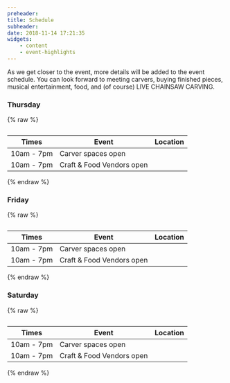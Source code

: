 ```yaml
---
preheader: 
title: Schedule
subheader: 
date: 2018-11-14 17:21:35
widgets:
    - content
    - event-highlights
---
```


As we get closer to the event, more details will be added to the event schedule. You can look forward to meeting carvers, buying finished pieces, musical entertainment, food, and (of course) LIVE CHAINSAW CARVING.


### Thursday
{% raw %}
<table class="uk-table uk-table-divider">
    <caption></caption>
    <thead>
        <tr>
            <th>Times</th>
            <th>Event</th>
            <th>Location</th>
        </tr>
    </thead>
    <tbody>
        <tr>
            <td>10am - 7pm</td>
            <td>Carver spaces open</td>
            <td></td>
        </tr>
        <!--
        <tr>
            <td>10am - 7pm</td>
            <td>Vote for People's Choice Award</td>
            <td>Appalachian Arts Studio Information Booth</td>
        </tr>
        -->
        <tr>
            <td>10am - 7pm</td>
            <td>Craft & Food Vendors open</td>
            <td></td>
        </tr>
    </tbody>
</table>
{% endraw %}




### Friday
{% raw %}
<table class="uk-table uk-table-divider">
    <caption></caption>
    <thead>
        <tr>
            <th>Times</th>
            <th>Event</th>
            <th>Location</th>
        </tr>
    </thead>
    <tbody>
        <tr>
            <td>10am - 7pm</td>
            <td>Carver spaces open</td>
            <td></td>
        </tr>
        <!--
        <tr>
            <td>10am - 7pm</td>
            <td>Vote for People's Choice Award</td>
            <td>Appalachian Arts Studio Information Booth</td>
        </tr>
        -->
        <tr>
            <td>10am - 7pm</td>
            <td>Craft & Food Vendors open</td>
            <td></td>
        </tr>
    </tbody>
</table>
{% endraw %}



### Saturday
{% raw %}
<table class="uk-table uk-table-divider">
    <caption></caption>
    <thead>
        <tr>
            <th>Times</th>
            <th>Event</th>
            <th>Location</th>
        </tr>
    </thead>
    <tbody>
        <tr>
            <td>10am - 7pm</td>
            <td>Carver spaces open</td>
            <td></td>
        </tr>
        <!--
        <tr>
            <td>10am - 7pm</td>
            <td>Vote for People's Choice Award</td>
            <td>Appalachian Arts Studio Information Booth</td>
        </tr>
        -->
        <tr>
            <td>10am - 7pm</td>
            <td>Craft & Food Vendors open</td>
            <td></td>
        </tr>
    </tbody>
</table>
{% endraw %}